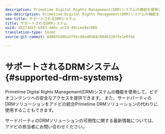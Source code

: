 ```yaml
---
description: Primetime Digital Rights Management(DRM)システムの機能を使用して、ビデオコンテンツへの安全なアクセスを提供できます。 また、サードパーティのDRMソリューションをアドビの統合Primetime DRMソリューションの代わりに使用することもできます。
seo-description: Primetime Digital Rights Management(DRM)システムの機能を使用して、ビデオコンテンツへの安全なアクセスを提供できます。 また、サードパーティのDRMソリューションをアドビの統合Primetime DRMソリューションの代わりに使用することもできます。
seo-title: サポートされるDRMシステム
title: サポートされるDRMシステム
uuid: db1f3d2f-b493-486c-ac53-49ccee9ec06b
translation-type: tm+mt
source-git-commit: 040655d8ba5f91c98ed0584c08db226ffe1e0f4e

---
```



# サポートされるDRMシステム{#supported-drm-systems}

Primetime Digital Rights Management(DRM)システムの機能を使用して、ビデオコンテンツへの安全なアクセスを提供できます。 また、サードパーティのDRMソリューションをアドビの統合Primetime DRMソリューションの代わりに使用することもできます。

サードパーティのDRMソリューションの可用性に関する最新情報については、アドビの担当者にお問い合わせください。
